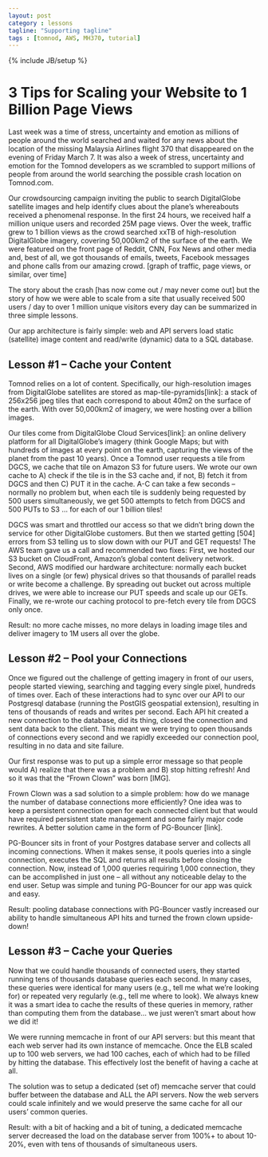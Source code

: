 ```yaml
---
layout: post
category : lessons
tagline: "Supporting tagline"
tags : [tomnod, AWS, MH370, tutorial]
---
```

{% include JB/setup %}

3 Tips for Scaling your Website
to 1 Billion Page Views
=====================================================

Last week was a time of stress, uncertainty and emotion as millions of people around the world searched and waited for any news about the location of the missing Malaysia Airlines flight 370 that disappeared on the evening of Friday March 7. It was also a week of stress, uncertainty and emotion for the Tomnod developers as we scrambled to support millions of people from around the world searching the possible crash location on Tomnod.com. 

Our crowdsourcing campaign inviting the public to search DigitalGlobe satellite images and help identify clues about the plane’s whereabouts received a phenomenal response. In the first 24 hours, we received half a million unique users and recorded 25M page views. Over the week, traffic grew to 1 billion views as the crowd searched xxTB of high-resolution DigitalGlobe imagery, covering 50,000km2 of the surface of the earth. We were featured on the front page of Reddit, CNN, Fox News and other media and, best of all, we got thousands of emails, tweets, Facebook messages and phone calls from our amazing crowd.
[graph of traffic, page views, or similar, over time]

The story about the crash [has now come out / may never come out] but the story of how we were able to scale from a site that usually received 500 users / day to over 1 million unique visitors every day can be summarized in three simple lessons.

Our app architecture is fairly simple: web and API servers load static (satellite) image content and read/write (dynamic) data to a SQL database.

Lesson #1 – Cache your Content
-------------------------------
Tomnod relies on a lot of content. Specifically, our high-resolution images from DigitalGlobe satellites are stored as map-tile-pyramids[link]: a stack of 256x256 jpeg tiles that each correspond to about 40m2 on the surface of the earth. With over 50,000km2 of imagery, we were hosting over a billion images.

Our tiles come from DigitalGlobe Cloud Services[link]: an online delivery platform for all DigitalGlobe’s imagery (think Google Maps; but with hundreds of images at every point on the earth, capturing the views of the planet from the past 10 years). Once a Tomnod user requests a tile from DGCS, we cache that tile on Amazon S3 for future users. We wrote our own cache to A) check if the tile is in the S3 cache and, if not, B) fetch it from DGCS and then C) PUT it in the cache. A-C can take a few seconds – normally no problem but, when each tile is suddenly being requested by 500 users simultaneously, we get 500 attempts to fetch from DGCS and 500 PUTs to S3 … for each of our 1 billion tiles!

DGCS was smart and throttled our access so that we didn’t bring down the service for other DigitalGlobe customers. But then we started getting [504] errors from S3 telling us to slow down with our PUT and GET requests! The AWS team gave us a call and recommended two fixes: First, we hosted our S3 bucket on CloudFront, Amazon’s global content delivery network. Second, AWS modified our hardware architecture: normally each bucket lives on a single (or few) physical drives so that thousands of parallel reads or write become a challenge. By spreading out bucket out across multiple drives, we were able to increase our PUT speeds and scale up our GETs. Finally, we re-wrote our caching protocol to pre-fetch every tile from DGCS only once.

Result: no more cache misses, no more delays in loading image tiles and deliver imagery to 1M users all over the globe.

Lesson #2 – Pool your Connections
---------------------------------
Once we figured out the challenge of getting imagery in front of our users, people started viewing, searching and tagging every single pixel, hundreds of times over. Each of these interactions had to sync over our API to our Postgresql database (running the PostGIS geospatial extension), resulting in tens of thousands of reads and writes per second. Each API hit created a new connection to the database, did its thing, closed the connection and sent data back to the client. This meant we were trying to open thousands of connections every second and we rapidly exceeded our connection pool, resulting in no data and site failure. 

Our first response was to put up a simple error message so that people would A) realize that there was a problem and B) stop hitting refresh! And so it was that the “Frown Clown” was born [IMG]. 

Frown Clown was a sad solution to a simple problem: how do we manage the number of database connections more efficiently? One idea was to keep a persistent connection open for each connected client but that would have required persistent state management and some fairly major code rewrites. A better solution came in the form of PG-Bouncer [link].

PG-Bouncer sits in front of your Postgres database server and collects all incoming connections. When it makes sense, it pools queries into a single connection, executes the SQL and returns all results before closing the connection. Now, instead of 1,000 queries requiring 1,000 connection, they can be accomplished in just one – all without any noticeable delay to the end user. Setup was simple and tuning PG-Bouncer for our app was quick and easy.

Result: pooling database connections with PG-Bouncer vastly increased our ability to handle simultaneous API hits and turned the frown clown upside-down!

Lesson #3 – Cache your Queries
------------------------------
Now that we could handle thousands of connected users, they started running tens of thousands database queries each second. In many cases, these queries were identical for many users (e.g., tell me what we’re looking for) or repeated very regularly (e.g., tell me where to look). We always knew it was a smart idea to cache the results of these queries in memory, rather than computing them from the database… we just weren’t smart about how we did it! 

We were running memcache in front of our API servers: but this meant that each web server had its own instance of memcache. Once the ELB scaled up to 100 web servers, we had 100 caches, each of which had to be filled by hitting the database. This effectively lost the benefit of having a cache at all.

The solution was to setup a dedicated (set of) memcache server that could buffer between the database and ALL the API servers. Now the web servers could scale infinitely and we would preserve the same cache for all our users’ common queries.

Result: with a bit of hacking and a bit of tuning, a dedicated memcache server decreased the load on the database server from 100%+ to about 10-20%, even with tens of thousands of simultaneous users.
